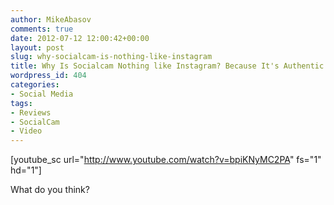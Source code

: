 ```yaml
---
author: MikeAbasov
comments: true
date: 2012-07-12 12:00:42+00:00
layout: post
slug: why-socialcam-is-nothing-like-instagram
title: Why Is Socialcam Nothing like Instagram? Because It's Authentic!
wordpress_id: 404
categories:
- Social Media
tags:
- Reviews
- SocialCam
- Video
---
```


[youtube_sc url="http://www.youtube.com/watch?v=bpiKNyMC2PA" fs="1" hd="1"]

What do you think?
